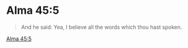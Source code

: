 # Alma 45:5

> And he said: Yea, I believe all the words which thou hast spoken.

[Alma 45:5](https://www.churchofjesuschrist.org/study/scriptures/bofm/alma/45?lang=eng&id=p5#p5)


